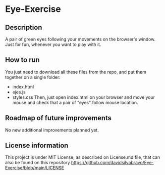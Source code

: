 # Eye-Exercise
## Description
A pair of green eyes following your movements on the browser's window. Just for fun, whenever you want to play with it.

## How to run
You just need to download all these files from the repo, and put them together on a single folder:
- index.html
- ejes.js
- styles.css
Then, just open index.html on your browser and move your mouse and check that a pair of "eyes" follow mouse location.

## Roadmap of future improvements
No new additional improvements planned yet.

## License information
This project is under MIT License, as described on License.md file, that can also be found on this repository
https://github.com/davidsilvabravo/Eye-Exercise/blob/main/LICENSE

